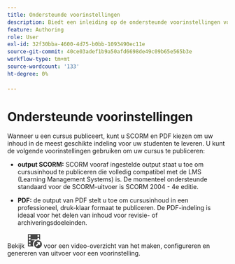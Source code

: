 ```yaml
---
title: Ondersteunde voorinstellingen
description: Biedt een inleiding op de ondersteunde voorinstellingen voor het publiceren van een cursus in de producttraining en het leren
feature: Authoring
role: User
exl-id: 32f30bba-4600-4d75-b0bb-1093490ec11e
source-git-commit: 40ce03adef1b9a50afd6698de49c09b65e565b3e
workflow-type: tm+mt
source-wordcount: '133'
ht-degree: 0%

---
```


# Ondersteunde voorinstellingen

Wanneer u een cursus publiceert, kunt u SCORM en PDF kiezen om uw inhoud in de meest geschikte indeling voor uw studenten te leveren. U kunt de volgende voorinstellingen gebruiken om uw cursus te publiceren:

- **output SCORM:** SCORM vooraf ingestelde output staat u toe om cursusinhoud te publiceren die volledig compatibel met de LMS (Learning Management Systems) is. De momenteel ondersteunde standaard voor de SCORM-uitvoer is SCORM 2004 - 4e editie.

- **PDF:** de output van PDF stelt u toe om cursusinhoud in een professioneel, druk-klaar formaat te publiceren. De PDF-indeling is ideaal voor het delen van inhoud voor revisie- of archiveringsdoeleinden.

Bekijk [![](assets/Smock_VideoCheckedOut_18_N.svg)](https://video.tv.adobe.com/v/3469529/aem-guides-learning-content) voor een video-overzicht van het maken, configureren en genereren van uitvoer voor een voorinstelling.